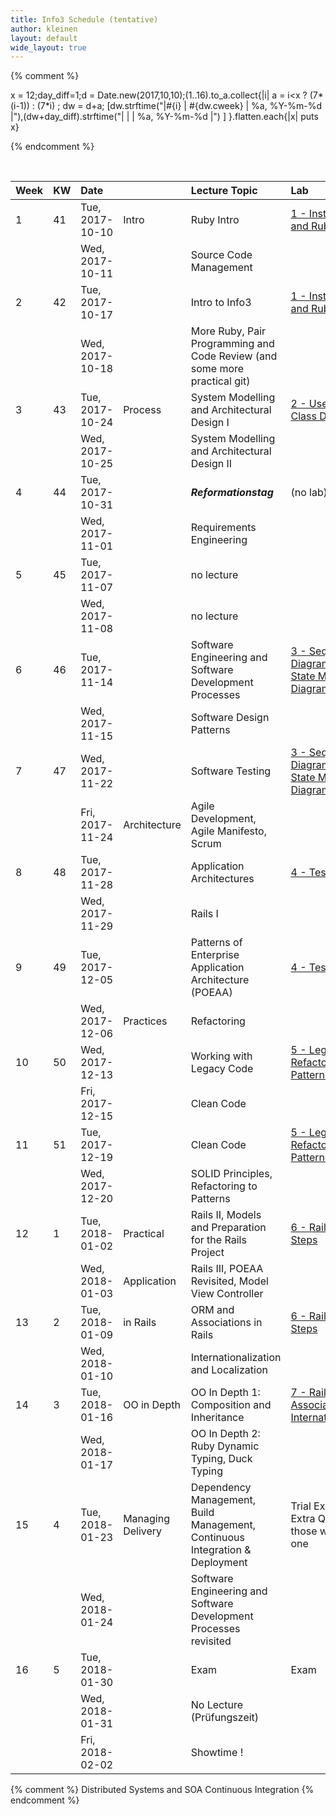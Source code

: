 ```yaml
---
title: Info3 Schedule (tentative)
author: kleinen
layout: default
wide_layout: true
---
```


{% comment %}


x = 12;day_diff=1;d = Date.new(2017,10,10);(1..16).to_a.collect{|i|  a = i<x ? (7*(i-1)) : (7*i) ; dw = d+a; [dw.strftime("|#{i} | #{dw.cweek} | %a, %Y-%m-%d |"),(dw+day_diff).strftime("|   |    | %a, %Y-%m-%d |") ] }.flatten.each{|x| puts x}


{% endcomment %}

<br/>

| Week | KW | Date                                              |                    | Lecture Topic                                                                | Lab                                                                               |  |
|:-----|:---|:--------------------------------------------------|:-------------------|:-----------------------------------------------------------------------------|:----------------------------------------------------------------------------------|:-|
| 1    | 41 | Tue, 2017-10-10                                   | Intro              | Ruby Intro                                                                   | [1 - Installation, Git and Ruby](../labs/lab-01-startup)                          |  |
|      |    | Wed, 2017-10-11                                   |                    | Source Code Management                                                       |                                                                                   |  |
| 2    | 42 | Tue, 2017-10-17                                   |                    | Intro to Info3                                                               | [1 - Installation, Git and Ruby](../labs/lab-01-startup)                          |  |
|      |    | Wed, 2017-10-18                                   |                    | More Ruby, Pair Programming and Code Review (and some more practical git)    |                                                                                   |  |
| 3    | 43 | Tue, 2017-10-24                                   | Process            | System Modelling and Architectural Design I                                  | [2 - Use Cases and Class Diagrams](../labs/lab-02-usecases-class)                 |  |
|      |    | Wed, 2017-10-25                                   |                    | System Modelling and Architectural Design II                                 |                                                                                   |  |
| 4    | 44 | Tue, 2017-10-31                                   |                    | ***Reformationstag***                                                        | (no lab)                                                                          |  |
|      |    | Wed, 2017-11-01                                   |                    | Requirements Engineering                                                     |                                                                                   |  |
| 5    | 45 | Tue, 2017-11-07                                   |                    | no lecture                                                                   |                                                                                   |  |
|      |    | Wed, 2017-11-08                                   |                    | no lecture                                                                   |                                                                                   |  |
| 6    | 46 | Tue, 2017-11-14                                   |                    | Software Engineering and Software Development Processes                      | [3 - Sequence Diagrams and State Machine Diagrams](../labs/lab-03-sequence-state) |  |
|      |    | Wed, 2017-11-15                                   |                    | Software Design Patterns                                                     |                                                                                   |  |
| 7    | 47 | Wed, 2017-11-22                                   |                    | Software Testing                                                             | [3 - Sequence Diagrams and State Machine Diagrams](../labs/lab-03-sequence-state) |  |
|      |    | <span class = "attention"> Fri, 2017-11-24</span> | Architecture       | Agile Development, Agile Manifesto, Scrum                                    |                                                                                   |  |
| 8    | 48 | Tue, 2017-11-28                                   |                    | Application Architectures                                                    | [4 - Testing](../labs/lab-04-testing)                                             |  |
|      |    | Wed, 2017-11-29                                   |                    | Rails I                                                                      |                                                                                   |  |
| 9    | 49 | Tue, 2017-12-05                                   |                    | Patterns of Enterprise Application Architecture (POEAA)                      | [4 - Testing](../labs/lab-04-testing)                                             |  |
|      |    | Wed, 2017-12-06                                   | Practices          | Refactoring                                                                  |                                                                                   |  |
| 10   | 50 | Wed, 2017-12-13                                   |                    | Working with Legacy Code                                                     | [5 - Legacy Code - Refactoring to Patterns](../labs/lab-05-legacy)                |  |
|      |    | <span class = "attention"> Fri, 2017-12-15</span> |                    | Clean Code                                                                   |                                                                                   |  |
| 11   | 51 | Tue, 2017-12-19                                   |                    | Clean Code                                                                   | [5 - Legacy Code - Refactoring to Patterns](../labs/lab-05-legacy)                |  |
|      |    | Wed, 2017-12-20                                   |                    | SOLID Principles, Refactoring to Patterns                                    |                                                                                   |  |
| 12   | 1  | Tue, 2018-01-02                                   | Practical          | Rails II, Models and Preparation for the Rails Project                       | [6 - Rails First Steps](../labs/lab-06-rails-1)                                   |  |
|      |    | Wed, 2018-01-03                                   | Application        | Rails III, POEAA Revisited, Model View Controller                            |                                                                                   |  |
| 13   | 2  | Tue, 2018-01-09                                   | in Rails           | ORM and Associations in Rails                                                | [6 - Rails First Steps](../labs/lab-06-rails-1)                                   |  |
|      |    | Wed, 2018-01-10                                   |                    | Internationalization and Localization                                        |                                                                                   |  |
| 14   | 3  | Tue, 2018-01-16                                   | OO in Depth        | OO In Depth 1: Composition and Inheritance                                   | [7 - Rails Associations and Internationalization](../labs/lab-07-rails-2)         |  |
|      |    | Wed, 2018-01-17                                   |                    | OO In Depth 2: Ruby Dynamic Typing, Duck Typing                              |                                                                                   |  |
| 15   | 4  | Tue, 2018-01-23                                   | Managing  Delivery | Dependency Management, Build Management, Continuous Integration & Deployment | Trial Exam and Extra Quizz for those who missed one                               |  |
|      |    | Wed, 2018-01-24                                   |                    | Software Engineering and Software Development Processes  revisited           |                                                                                   |  |
| 16   | 5  | Tue, 2018-01-30                                   |                    | Exam                                                                         | Exam                                                                              |  |
|      |    | Wed, 2018-01-31                                   |                    | No Lecture (Prüfungszeit)                                                    |                                                                                   |  |
|      |    | Fri, 2018-02-02                                   |                    | Showtime !                                                                   |                                                                                   |  |



{% comment %}
Distributed Systems and SOA
Continuous Integration
{% endcomment %}
